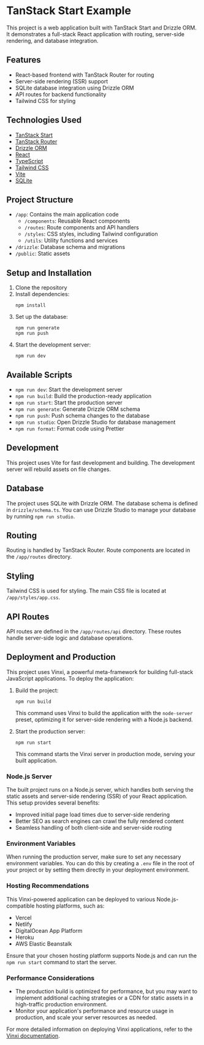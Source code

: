 # TanStack Start Example

This project is a web application built with TanStack Start and Drizzle ORM. It demonstrates a
full-stack React application with routing, server-side rendering, and database integration.

## Features

- React-based frontend with TanStack Router for routing
- Server-side rendering (SSR) support
- SQLite database integration using Drizzle ORM
- API routes for backend functionality
- Tailwind CSS for styling

## Technologies Used

- [TanStack Start](https://tanstack.com/start)
- [TanStack Router](https://tanstack.com/router)
- [Drizzle ORM](https://orm.drizzle.team/)
- [React](https://reactjs.org/)
- [TypeScript](https://www.typescriptlang.org/)
- [Tailwind CSS](https://tailwindcss.com/)
- [Vite](https://vitejs.dev/)
- [SQLite](https://www.sqlite.org/)

## Project Structure

- `/app`: Contains the main application code
  - `/components`: Reusable React components
  - `/routes`: Route components and API handlers
  - `/styles`: CSS styles, including Tailwind configuration
  - `/utils`: Utility functions and services
- `/drizzle`: Database schema and migrations
- `/public`: Static assets

## Setup and Installation

1. Clone the repository
2. Install dependencies:
   ```
   npm install
   ```
3. Set up the database:
   ```
   npm run generate
   npm run push
   ```
4. Start the development server:
   ```
   npm run dev
   ```

## Available Scripts

- `npm run dev`: Start the development server
- `npm run build`: Build the production-ready application
- `npm run start`: Start the production server
- `npm run generate`: Generate Drizzle ORM schema
- `npm run push`: Push schema changes to the database
- `npm run studio`: Open Drizzle Studio for database management
- `npm run format`: Format code using Prettier

## Development

This project uses Vite for fast development and building. The development server will rebuild assets
on file changes.

## Database

The project uses SQLite with Drizzle ORM. The database schema is defined in `drizzle/schema.ts`. You
can use Drizzle Studio to manage your database by running `npm run studio`.

## Routing

Routing is handled by TanStack Router. Route components are located in the `/app/routes` directory.

## Styling

Tailwind CSS is used for styling. The main CSS file is located at `/app/styles/app.css`.

## API Routes

API routes are defined in the `/app/routes/api` directory. These routes handle server-side logic and
database operations.

## Deployment and Production

This project uses Vinxi, a powerful meta-framework for building full-stack JavaScript applications.
To deploy the application:

1. Build the project:

   ```
   npm run build
   ```

   This command uses Vinxi to build the application with the `node-server` preset, optimizing it for
   server-side rendering with a Node.js backend.

2. Start the production server:
   ```
   npm run start
   ```
   This command starts the Vinxi server in production mode, serving your built application.

### Node.js Server

The built project runs on a Node.js server, which handles both serving the static assets and
server-side rendering (SSR) of your React application. This setup provides several benefits:

- Improved initial page load times due to server-side rendering
- Better SEO as search engines can crawl the fully rendered content
- Seamless handling of both client-side and server-side routing

### Environment Variables

When running the production server, make sure to set any necessary environment variables. You can do
this by creating a `.env` file in the root of your project or by setting them directly in your
deployment environment.

### Hosting Recommendations

This Vinxi-powered application can be deployed to various Node.js-compatible hosting platforms, such
as:

- Vercel
- Netlify
- DigitalOcean App Platform
- Heroku
- AWS Elastic Beanstalk

Ensure that your chosen hosting platform supports Node.js and can run the `npm run start` command to
start the server.

### Performance Considerations

- The production build is optimized for performance, but you may want to implement additional
  caching strategies or a CDN for static assets in a high-traffic production environment.
- Monitor your application's performance and resource usage in production, and scale your server
  resources as needed.

For more detailed information on deploying Vinxi applications, refer to the
[Vinxi documentation](https://vinxi.vercel.app/guide/deployment).
